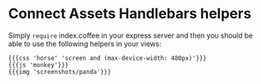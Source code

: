 # Connect Assets Handlebars helpers

Simply `require` index.coffee in your express server and then you should be able to use the following helpers in your views:

    {{{css 'horse' 'screen and (max-device-width: 480px)'}}}
    {{{js 'monkey'}}}
    {{{img 'screenshots/panda'}}}
